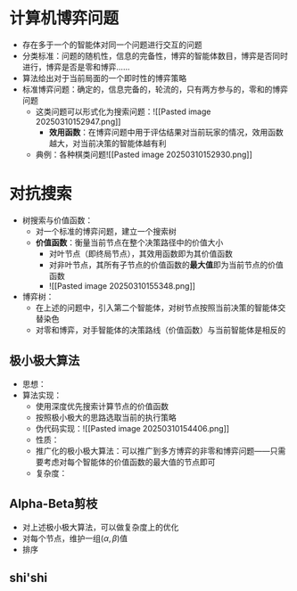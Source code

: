 # 计算机博弈问题
- 存在多于一个的智能体对同一个问题进行交互的问题
- 分类标准：问题的随机性，信息的完备性，博弈的智能体数目，博弈是否同时进行，博弈是否是零和博弈……
- 算法给出对于当前局面的一个即时性的博弈策略
- 标准博弈问题：确定的，信息完备的，轮流的，只有两方参与的，零和的博弈问题
	- 这类问题可以形式化为搜索问题：![[Pasted image 20250310152947.png]]
		- **效用函数**：在博弈问题中用于评估结果对当前玩家的情况，效用函数越大，对当前决策的智能体越有利
	- 典例：各种棋类问题![[Pasted image 20250310152930.png]]
# 对抗搜索
- 树搜索与价值函数：
	- 对一个标准的博弈问题，建立一个搜索树
	- **价值函数**：衡量当前节点在整个决策路径中的价值大小
		- 对叶节点（即终局节点），其效用函数即为其价值函数
		- 对非叶节点，其所有子节点的价值函数的**最大值**即为当前节点的价值函数
		- ![[Pasted image 20250310155348.png]]
- 博弈树：
	- 在上述的问题中，引入第二个智能体，对树节点按照当前决策的智能体交替染色
	- 对零和博弈，对手智能体的决策路线（价值函数）与当前智能体是相反的
## 极小极大算法
- 思想：
- 算法实现：
	- 使用深度优先搜索计算节点的价值函数
	- 按照极小极大的思路选取当前的执行策略
	- 伪代码实现：![[Pasted image 20250310154406.png]]
	- 性质：
	- 推广化的极小极大算法：可以推广到多方博弈的非零和博弈问题——只需要考虑对每个智能体的价值函数的最大值的节点即可
	- 复杂度：
## Alpha-Beta剪枝
- 对上述极小极大算法，可以做复杂度上的优化
- 对每个节点，维护一组$(\alpha,\beta)$值
- 排序
## shi'shi